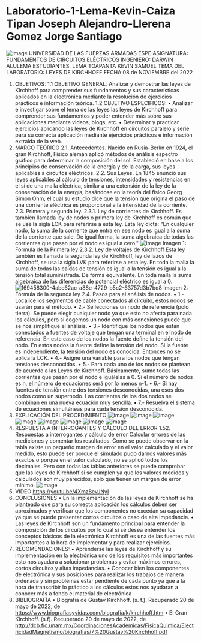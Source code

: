 # Laboratorio-1-Lema-Kevin-Caiza Tipan Joseph Alejandro-Llerena Gomez Jorge Santiago
![image](https://user-images.githubusercontent.com/116772752/200433749-59ff8eb4-5a85-48d4-89fd-59b71fb9bf47.png)
UNIVERSIDAD DE LAS FUERZAS ARMADAS ESPE
ASIGNATURA:
FUNDAMENTOS DE CIRCUITOS ELÉCTRICOS
INGENIERO:
DARWIN ALULEMA
ESTUDIANTES:
LEMA TOAPANTA KEVIN SAMUEL
TEMA DEL LABORATORIO:
LEYES DE KIRCHHOFF
FECHA 08 de NOVIEMBRE del 2022
1. OBJETIVOS:
1.1 OBJETIVO GENERAL:
Analizar y demostrar las leyes de Kirchhoff para comprender sus fundamentos y sus características aplicados en la electrónica mediante la resolución de ejercicios prácticos e información teórica.
1.2 OBJETIVO ESPECIFICOS:
• Analizar e investigar sobre el tema de las leyes las leyes de Kirchhoff para comprender sus fundamentos y poder entender más sobre sus aplicaciones mediante videos, blogs, etc.
• Determinar y practicar ejercicios aplicando las leyes de Kirchhoff en circuitos paralelo y serie para su correcta aplicación mediante ejercicios prácticos e información extraída de la web.
2. MARCO TEÓRICO
2.1. Antecedentes.
Nacido en Rusia-Berlín en 1924, el gran Kirchhoff, Físico alemán aplicó métodos de análisis espectro gráfico para determinar la composición del sol. Estableció en base a los principios de conservación de la energía y de la carga, sus leyes aplicables a circuitos eléctricos.
2.2. Sus Leyes.
En 1845 enunció sus leyes aplicables al cálculo de tensiones, intensidades y resistencias en el sí de una malla eléctrica, similar a una extensión de la ley de la conservación de la energía, basándose en la teoría del físico Georg Simon Ohm, el cual su estudio dice que la tensión que origina el paso de una corriente eléctrica es proporcional a la intensidad de la corriente.
2.3. Primera y segunda ley.
2.3.1. Ley de corrientes de Kirchhoff.
Es también llamada ley de nodos o primera ley de Kirchhoff es común que se use la sigla LCK para referirse a esta ley. Esta ley dicta: "En cualquier nodo, la suma de la corriente que entra en ese nodo es igual a la suma de la corriente que sale. De igual forma, la suma algebraica de todas las corrientes que pasan por el nodo es igual a cero."
![image](https://user-images.githubusercontent.com/116772752/200549784-70c85144-cbf8-4d94-b464-ac462ab53414.png)
Imagen 1: Fórmula de la Primera ley
2.3.2. Ley de voltajes de Kirchhoff
Esta ley también es llamada la segunda ley de Kirchhoff, ley de lazos de Kirchhoff, se usa la sigla LVK para referirse a esta ley. En toda la malla la suma de todas las caídas de tensión es igual a la tensión es igual a la tensión total suministrada. De forma equivalente. En toda malla la suma algebraica de las diferencias de potencial eléctrico es igual a 0.
![169458300-4abc62ac-a88e-4729-b5c2-63757d3b7bd8](https://user-images.githubusercontent.com/116772752/200549848-7bb89b72-f09a-465e-bcf5-651708436c50.png)
Imagen 2: Fórmula de la segunda ley
2.4. Pasos para el análisis de nodos.
•	1.- Localice los segmentos de cable conectados al circuito, estos nodos se usarán para el método.
•	2.- Se lecciones un nodo de referencia (polo tierra). Se puede elegir cualquier nodo ya que esto no afecta para nada los cálculos, pero si cogemos un nodo con más conexiones puede que se nos simplifique el análisis.
•	3.- Identifique los nodos que están conectados a fuentes de voltaje que tengan una terminal en el nodo de referencia. En este caso de los nodos la fuente define la tensión del nodo. En estos nodos la fuente define la tensión del nodo. Si la fuente es independiente, la tensión del nodo es conocida. Entonces no se aplica la LCK.
•	4.- Asigne una variable para los nodos que tengan tensiones desconocidas.
•	5.- Para cada uno de los nodos se plantean de acuerdo a las Leyes de Kirchhoff. Básicamente, sume todas las corrientes que pasan por el nodo e iguálelas a 0. Si el número de nodos es n, el número de ecuaciones será por lo menos n-1.
•	6.- Si hay fuentes de tensión entre dos tensiones desconocidas, una esos dos nodos como un supernodo. Las corrientes de los dos nodos se combinan en una nueva ecuación muy sencilla.
•	7.- Resuelva el sistema de ecuaciones simultáneas para cada tensión desconocida.
3. EXPLICACIÓN DEL PROCEDIMIENTO
![image](https://user-images.githubusercontent.com/116772752/200549936-d0998441-8427-4557-9706-c446884dac8d.png)
![image](https://user-images.githubusercontent.com/116772752/200549992-fbaf2ed2-a363-402d-8d67-766a2ce9e276.png)
![image](https://user-images.githubusercontent.com/116772752/200550012-717e8382-0591-4728-8c73-3b25330d2551.png)
![image](https://user-images.githubusercontent.com/116772752/200550042-e16b8bf7-47d8-49e1-a90a-747d4cee4d2c.png)
![image](https://user-images.githubusercontent.com/116772752/200550088-59270e1d-9621-430a-905d-76bf9a1587b4.png)
![image](https://user-images.githubusercontent.com/116772752/200550136-8bef76ee-9b77-4fee-b8b3-e754aa14ac7a.png)
![image](https://user-images.githubusercontent.com/116772752/200550160-373347b9-3a32-4410-9d74-0b8d217bed07.png)
![image](https://user-images.githubusercontent.com/116772752/200550193-bf2ffdb1-4083-4c00-a0b2-37562f6a1f2c.png)
4. RESPUESTA A INTERROGANTES Y CÁLCULO DEL ERROR
1.52. Respuestas a interrogantes y cálculo de error Calcular errores de las mediciones y comentar los resultados.
Como se puede observar en la tabla existe un pequeño margen de error en el valor calculado y el valor medido, esto puede ser porque el simulado pudo darnos valores más exactos o porque en el valor calculado, no se aplicó todos los decimales. Pero con todas las tablas anteriores se puede comprobar que las leyes de Kirchhoff si se cumplen ya que los valores medidos y calculados son muy parecidos, solo que tienen un margen de error mínimo.
![image](https://user-images.githubusercontent.com/116772752/200550234-f2e392d5-d434-4442-8f35-71185fd4fd9d.png)
5. VIDEO
https://youtu.be/4Xmz8evJNyI
6. CONCLUSIONES
• En la implementación de las leyes de Kirchhoff se ha planteado que para su correcta aplicación los cálculos deben ser aproximados y verificar que los componentes no excedan su capacidad ya que se puede presentar cortos circuitos o caso de alta impedancia.
• Las leyes de Kirchhoff son un fundamento principal para entender la composición de los circuitos por lo cual si se desea entender los conceptos básicos de la electrónica Kirchhoff es una de las fuentes más importantes a la hora de implementar y para realizar ejercicios.
7. RECOMENDACIONES:
• Aprenderse las leyes de Kirchhoff y su implementación en la electrónica uno de los requisitos más importantes esto nos ayudara a solucionar problemas y evitar máximos errores, cortos circuitos y altas impedancias.
• Conocer bien los componentes de electrónica y sus posiciones para realizar los trabajos de manera ordenada y sin problemas estar pendiente de cada punto ya que a la hora de transcribir lo práctico a los cálculos estos nos ayudaran a conocer más a fondo el material de electrónica
8. BIBLIOGRAFÍA
•	Biografía de Gustav Kirchhoff. (s. f.). Recuperado 20 de mayo de 2022, de
 https://www.biografiasyvidas.com/biografia/k/kirchhoff.htm
•	El Gran Kirchhoff. (s.f). Recuperado 20 de mayo de 2022, de 
http://dcb.fic.unam.mx/CoordinacionesAcademicas/FisicaQuimica/ElectricidadMagnetismo/biografias/7%20Gustav%20Kirchhoff.pdf







